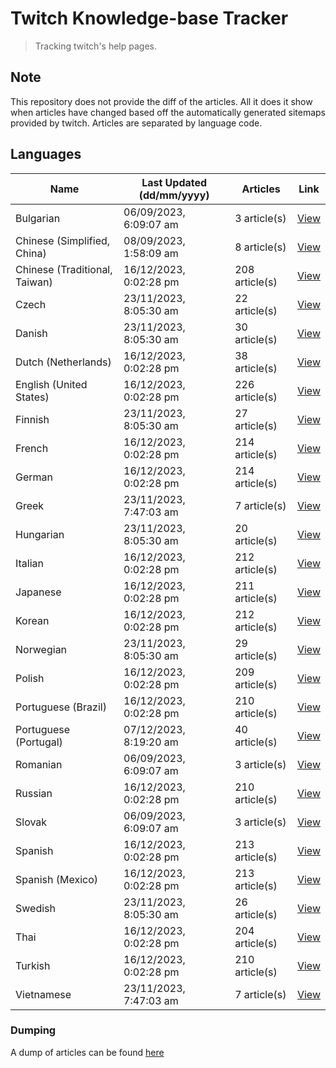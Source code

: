 # Twitch Knowledge-base Tracker
> Tracking twitch's help pages. 

## Note
This repository does not provide the diff of the articles. All it does it show when articles have changed based
off the automatically generated sitemaps provided by twitch. Articles are separated by language code.

## Languages

| Name                          | Last Updated (dd/mm/yyyy) | Articles       | Link                   |
|-------------------------------|---------------------------|----------------|------------------------|
| Bulgarian                     | 06/09/2023, 6:09:07 am    | 3 article(s)   | [View](docs/bg.md)     |
| Chinese (Simplified, China)   | 08/09/2023, 1:58:09 am    | 8 article(s)   | [View](docs/zh_CN.md)  |
| Chinese (Traditional, Taiwan) | 16/12/2023, 0:02:28 pm    | 208 article(s) | [View](docs/zh_TW.md)  |
| Czech                         | 23/11/2023, 8:05:30 am    | 22 article(s)  | [View](docs/cs.md)     |
| Danish                        | 23/11/2023, 8:05:30 am    | 30 article(s)  | [View](docs/da.md)     |
| Dutch (Netherlands)           | 16/12/2023, 0:02:28 pm    | 38 article(s)  | [View](docs/nl_NL.md)  |
| English (United States)       | 16/12/2023, 0:02:28 pm    | 226 article(s) | [View](docs/en_US.md)  |
| Finnish                       | 23/11/2023, 8:05:30 am    | 27 article(s)  | [View](docs/fi.md)     |
| French                        | 16/12/2023, 0:02:28 pm    | 214 article(s) | [View](docs/fr.md)     |
| German                        | 16/12/2023, 0:02:28 pm    | 214 article(s) | [View](docs/de.md)     |
| Greek                         | 23/11/2023, 7:47:03 am    | 7 article(s)   | [View](docs/el.md)     |
| Hungarian                     | 23/11/2023, 8:05:30 am    | 20 article(s)  | [View](docs/hu.md)     |
| Italian                       | 16/12/2023, 0:02:28 pm    | 212 article(s) | [View](docs/it.md)     |
| Japanese                      | 16/12/2023, 0:02:28 pm    | 211 article(s) | [View](docs/ja.md)     |
| Korean                        | 16/12/2023, 0:02:28 pm    | 212 article(s) | [View](docs/ko.md)     |
| Norwegian                     | 23/11/2023, 8:05:30 am    | 29 article(s)  | [View](docs/no.md)     |
| Polish                        | 16/12/2023, 0:02:28 pm    | 209 article(s) | [View](docs/pl.md)     |
| Portuguese (Brazil)           | 16/12/2023, 0:02:28 pm    | 210 article(s) | [View](docs/pt_BR.md)  |
| Portuguese (Portugal)         | 07/12/2023, 8:19:20 am    | 40 article(s)  | [View](docs/pt_PT.md)  |
| Romanian                      | 06/09/2023, 6:09:07 am    | 3 article(s)   | [View](docs/ro.md)     |
| Russian                       | 16/12/2023, 0:02:28 pm    | 210 article(s) | [View](docs/ru.md)     |
| Slovak                        | 06/09/2023, 6:09:07 am    | 3 article(s)   | [View](docs/sk.md)     |
| Spanish                       | 16/12/2023, 0:02:28 pm    | 213 article(s) | [View](docs/es.md)     |
| Spanish (Mexico)              | 16/12/2023, 0:02:28 pm    | 213 article(s) | [View](docs/es_MX.md)  |
| Swedish                       | 23/11/2023, 8:05:30 am    | 26 article(s)  | [View](docs/sv.md)     |
| Thai                          | 16/12/2023, 0:02:28 pm    | 204 article(s) | [View](docs/th.md)     |
| Turkish                       | 16/12/2023, 0:02:28 pm    | 210 article(s) | [View](docs/tr.md)     |
| Vietnamese                    | 23/11/2023, 7:47:03 am    | 7 article(s)   | [View](docs/vi.md)     |

### Dumping
A dump of articles can be found [here](docs/RAW.md)